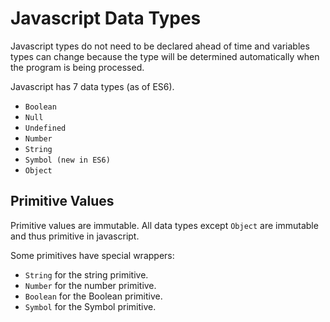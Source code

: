 Javascript Data Types
=====================
Javascript types do not need to be declared ahead of time and variables types can change because the type will be determined automatically when the program is being processed.


Javascript has 7 data types (as of ES6).

* `Boolean`
* `Null`
* `Undefined`
* `Number`
* `String`
* `Symbol (new in ES6)`
* `Object`

Primitive Values
----------------
Primitive values are immutable. All data types except `Object` are immutable and thus primitive in javascript.

Some primitives have special wrappers:

* `String` for the string primitive.
* `Number` for the number primitive.
* `Boolean` for the Boolean primitive.
* `Symbol` for the Symbol primitive.
